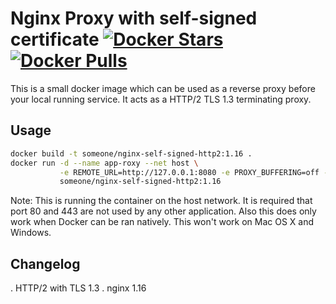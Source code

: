 # Nginx Proxy with self-signed certificate [![Docker Stars](https://img.shields.io/docker/stars/foxylion/nginx-self-signed-https.svg?style=flat-square)](https://hub.docker.com/r/foxylion/nginx-self-signed-https/) [![Docker Pulls](https://img.shields.io/docker/pulls/foxylion/nginx-self-signed-https.svg?style=flat-square)](https://hub.docker.com/r/foxylion/nginx-self-signed-https/)

This is a small docker image which can be used as a reverse proxy before your
local running service. It acts as a HTTP/2 TLS 1.3 terminating proxy.

## Usage

```bash
docker build -t someone/nginx-self-signed-http2:1.16 .
docker run -d --name app-roxy --net host \
           -e REMOTE_URL=http://127.0.0.1:8080 -e PROXY_BUFFERING=off -e TLS_0RTT=on \
           someone/nginx-self-signed-http2:1.16
```

Note: This is running the container on the host network. It is required that
port 80 and 443 are not used by any other application. Also this does only work
when Docker can be ran natively. This won't work on Mac OS X and Windows.

## Changelog

. HTTP/2 with TLS 1.3
. nginx 1.16
